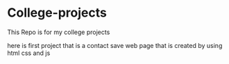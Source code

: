 # College-projects

This Repo is for my college projects </br>

here is first project that is a contact save web page that is created by using html css and js
